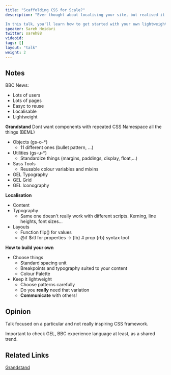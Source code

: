 ```yaml
---
title: "Scaffolding CSS for Scale?"
description: "Ever thought about localising your site, but realised it led to a lot of messy duplication? Do you want to re-use component styles, but have some styles overwrite others due to that cascade? Not sure where to start with CSS architecture?

In this talk, you'll learn how to get started with your own lightweight, localised CSS setup. We'll go through how we use Grandstand, a CSS framework built by BBC Sport, as the scaffolding for our CSS. Starting with bare bones of just ~10kb, it has the flexibility to allow layouts in 10 scripts for 20+ languages, and we’re using it across the BBC News & Sport sites."
speaker: Sareh Heidari
twitter: sareh88
videoid:
tags: []
layout: "talk"
weight: 2
---
```


<article id="1">

## Notes

BBC News:
* Lots of users
* Lots of pages
* Easyc to reuse
* Localisable
* Lightweight

**Grandstand**
Dont want components with repeated CSS
Namespace all the things (BEML)

* Objects (gs-o-*)
	* 11 different ones (bullet pattern, ...)
* Utilities (gs-u-*)
	* Standardize things (margins, paddings, display, float,...)
* Sass Tools
	* Reusable colour variables and mixins
* GEL Typography
* GEL Grid
* GEL Iconography

**Localisation**
* Content
* Typography
	* Same one doesn't really work with different scripts. Kerning, line heights, font sizes...
* Layouts
	* Function flip() for values
	* @if $rtl for properties -> {lb} # prop {rb} syntax tool

**How to build your own**
* Choose things
	* Standard spacing unit
	* Breakpoints and typography suited to your content
	* Colour Palette
* Keep it lightweight
	* Choose patterns carefully
	* Do you **really** need that variation
	* **Communicate** with others!

</article>

<article id="2">

## Opinion

Talk focused on a particular and not really inspiring CSS framework.

Important to check GEL, BBC experience language at least, as a shared trend.

</article>

<article id="3">

## Related Links

[Grandstand](http://bbc.github.io/grandstand/)

</article>
